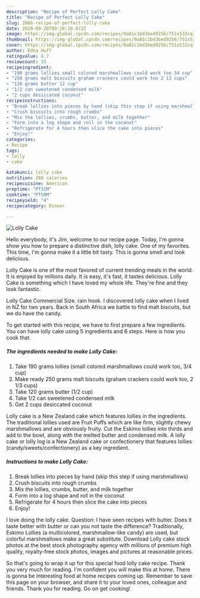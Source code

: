 ```yaml
---
description: "Recipe of Perfect Lolly Cake"
title: "Recipe of Perfect Lolly Cake"
slug: 2866-recipe-of-perfect-lolly-cake
date: 2020-09-28T00:28:20.672Z
image: https://img-global.cpcdn.com/recipes/9a81c1bd3bed9256/751x532cq70/lolly-cake-recipe-main-photo.jpg
thumbnail: https://img-global.cpcdn.com/recipes/9a81c1bd3bed9256/751x532cq70/lolly-cake-recipe-main-photo.jpg
cover: https://img-global.cpcdn.com/recipes/9a81c1bd3bed9256/751x532cq70/lolly-cake-recipe-main-photo.jpg
author: Edna Huff
ratingvalue: 4.7
reviewcount: 15
recipeingredient:
- "190 grams lollies small colored marshmallows could work too 34 cup"
- "250 grams malt biscuits graham crackers could work too 2 13 cups"
- "120 grams butter 12 cup"
- "1/2 can sweetened condensed milk"
- "2 cups desiccated coconut"
recipeinstructions:
- "Break lollies into pieces by hand (skip this step if using marshmallows)"
- "Crush biscuits into rough crumbs"
- "Mix the lollies, crumbs, butter, and milk together"
- "Form into a log shape and roll in the coconut"
- "Refrigerate for 4 hours then slice the cake into pieces"
- "Enjoy!"
categories:
- Recipe
tags:
- lolly
- cake

katakunci: lolly cake 
nutrition: 260 calories
recipecuisine: American
preptime: "PT31M"
cooktime: "PT50M"
recipeyield: "4"
recipecategory: Dinner

---
```



![Lolly Cake](https://img-global.cpcdn.com/recipes/9a81c1bd3bed9256/751x532cq70/lolly-cake-recipe-main-photo.jpg)

Hello everybody, it's Jim, welcome to our recipe page. Today, I'm gonna show you how to prepare a distinctive dish, lolly cake. One of my favorites. This time, I'm gonna make it a little bit tasty. This is gonna smell and look delicious.

Lolly Cake is one of the most favored of current trending meals in the world. It is enjoyed by millions daily. It is easy, it's fast, it tastes delicious. Lolly Cake is something which I have loved my whole life. They're fine and they look fantastic.

Lolly Cake Commercial Size. rain hook. I discovered lolly cake when I lived in NZ for two years. Back in South Africa we battle to find malt biscuits, but we do have the candy.


To get started with this recipe, we have to first prepare a few ingredients. You can have lolly cake using 5 ingredients and 6 steps. Here is how you cook that.

<!--inarticleads1-->

##### The ingredients needed to make Lolly Cake:

1. Take 190 grams lollies (small colored marshmallows could work too, 3/4 cup)
1. Make ready 250 grams malt biscuits (graham crackers could work too, 2 1/3 cups)
1. Take 120 grams butter (1/2 cup)
1. Take 1/2 can sweetened condensed milk
1. Get 2 cups desiccated coconut


Lolly cake is a New Zealand cake which features lollies in the ingredients. The traditional lollies used are Fruit Puffs which are like firm, slightly chewy marshmallows and are obviously fruity. Cut the Eskimo lollies into thirds and add to the bowl, along with the melted butter and condensed milk. A lolly cake or lolly log is a New Zealand cake or confectionery that features lollies (candy/sweets/confectionery) as a key ingredient. 

<!--inarticleads2-->

##### Instructions to make Lolly Cake:

1. Break lollies into pieces by hand (skip this step if using marshmallows)
1. Crush biscuits into rough crumbs
1. Mix the lollies, crumbs, butter, and milk together
1. Form into a log shape and roll in the coconut
1. Refrigerate for 4 hours then slice the cake into pieces
1. Enjoy!


I love doing the lolly cake. Question: I have seen recipes with butter. Does it taste better with butter or can you not taste the difference? Traditionally, Eskimo Lollies (a multicolored, marshmallow-like candy) are used, but colorful marshmallows make a great substitute. Download Lolly cake stock photos at the best stock photography agency with millions of premium high quality, royalty-free stock photos, images and pictures at reasonable prices. 

So that's going to wrap it up for this special food lolly cake recipe. Thank you very much for reading. I'm confident you will make this at home. There is gonna be interesting food at home recipes coming up. Remember to save this page on your browser, and share it to your loved ones, colleague and friends. Thank you for reading. Go on get cooking!
